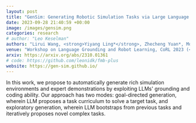 ```yaml
---
layout: post
title: "GenSim: Generating Robotic Simulation Tasks via Large Language Models"
date: 2023-09-28 21:40:59 +00:00
image: /images/gensim.png
categories: research
# author: "Leo Keselman"
authors: "Lirui Wang, <strong>Yiyang Ling*</strong>, Zhecheng Yuan*, Mohit Shridhar, Chen Bao, Yuzhe Qin, Bailin Wang, Huazhe Xu, Xiaolong Wang"
venue: "Workshop on Language Grounding and Robot Learning, CoRL 2023 (<strong>Best Paper</strong>); <br> International Conference on Learning Representations (ICLR), 2024 (<strong>Spotlight</strong>)"
arxiv: https://arxiv.org/abs/2310.01361
# code: https://github.com/leonidk/fmb-plus
website: https://gen-sim.github.io/
---
```

In this work, we propose to automatically generate rich simulation environments and expert demonstrations by exploiting LLMs' grounding and coding ability. Our approach has two modes: goal-directed generation, wherein LLM proposes a task curriculum to solve a target task, and exploratory generation, wherein LLM bootstraps from previous tasks and iteratively proposes novel complex tasks.
